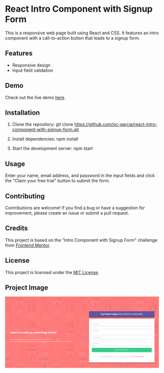 # React Intro Component with Signup Form

This is a responsive web page built using React and CSS. It features an intro component with a call-to-action button that leads to a signup form.

## Features

- Responsive design
- Input field validation

## Demo

Check out the live demo [here](https://oc-garcia.github.io/react-intro-component-with-signup-form/).

## Installation

1. Clone the repository: 
git clone https://github.com/oc-garcia/react-intro-component-with-signup-form.git

2. Install dependencies: 
npm install

3. Start the development server: 
npm start

## Usage

Enter your name, email address, and password in the input fields and click the "Claim your free trial" button to submit the form.

## Contributing

Contributions are welcome! If you find a bug or have a suggestion for improvement, please create an issue or submit a pull request.

## Credits

This project is based on the "Intro Component with Signup Form" challenge from [Frontend Mentor](https://www.frontendmentor.io/challenges).

## License

This project is licensed under the [MIT License](LICENSE).

## Project Image
![](./public/assets/design/Screenshot%20from%202023-02-04%2010-53-03.png#vitrinedev)
